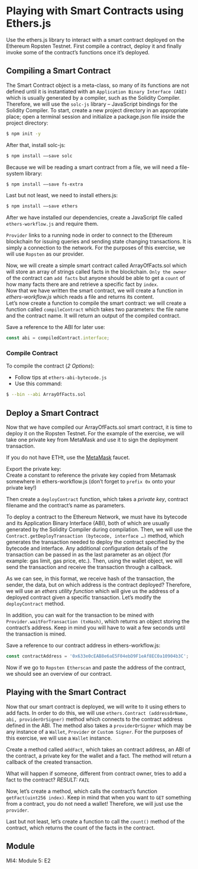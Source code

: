 # Playing with Smart Contracts using Ethers.js
Use the ethers.js library to interact with a smart contract deployed on the Ethereum Ropsten Testnet. First compile a contract, deploy it and finally invoke some of the contract’s functions once it’s deployed.

## Compiling a Smart Contract
The Smart Contract object is a meta-class, so many of its functions are not defined until it is instantiated with an `Application Binary Interface (ABI)` which is usually generated by a compiler, such as the Solidity Compiler. Therefore, we will use the `solc-js` library – JavaScript bindings for the Solidity Compiler.
To start, create a new project directory in an appropriate place; open a terminal session and initialize a package.json file inside the project directory:
```sh
$ npm init -y
```
After that, install solc-js:
```sh
$ npm install ––save solc
```
Because we will be reading a smart contract from a file, we will need a file-system library:
```sh
$ npm install ––save fs-extra
```
Last but not least, we need to install ethers.js:
```sh
$ npm install ––save ethers
```
After we have installed our dependencies, create a JavaScript file called `ethers-workflow.js` and require them.

`Provider` links to a running node in order to connect to the Ethereum blockchain for issuing queries and sending state changing transactions. It is simply a connection to the network. For the purposes of this exercise, we will use `Ropsten` as our provider.

Now, we will create a simple smart contract called ArrayOfFacts.sol which will store an array of strings called facts in the blockchain. `Only the owner` of the contract can `add facts` but anyone should be able to get a `count` of how many facts there are and retrieve a specific fact by `index`.<br />
Now that we have written the smart contract, we will create a function in _ethers-workflow.js_ which reads a file and returns its content.<br />
Let’s now create a function to compile the smart contract: we will create a function called `compileContract` which takes two parameters: the file name and the contract name. It will return an output of the compiled contract.

Save a reference to the ABI for later use:
```js
const abi = compiledContract.interface;
```

### Compile Contract
To compile the contract (_2 Options_):
* Follow tips at `ethers-abi-bytecode.js`
* Use this command:
```sh
$ --bin --abi ArrayOfFacts.sol
```
## Deploy a Smart Contract
Now that we have compiled our ArrayOfFacts.sol smart contract, it is time to deploy it on the Ropsten Testnet. For the example of the exercise, we will take one private key from MetaMask and use it to sign the deployment transaction.
 
If you do not have ETHt, use the [MetaMask](https://faucet.metamask.io/) faucet.

Export the private key:<br/>
Create a constant to reference the private key copied from Metamask somewhere in ethers-workflow.js (don’t forget to `prefix 0x` onto your private key!)
 
Then create a `deployContract` function, which takes a _private key_, contract filename and the contract’s name as parameters.

To deploy a contract to the Ethereum Network, we must have its bytecode and its Application Binary Interface (ABI), both of which are usually generated by the Solidity Compiler during compilation. Then, we will use the `Contract.getDeployTransaction (bytecode, interface …)` method, which generates the transaction needed to deploy the contract specified by the bytecode and interface. Any additional configuration details of the transaction can be passed in as the last parameter as an object (for example: gas limit, gas price, etc.). 
Then, using the wallet object, we will send the transaction and receive the transaction through a callback.
 
As we can see, in this format, we receive hash of the transaction, the sender, the data, but on which address is the contract deployed? Therefore, we will use an _ethers utility function_ which will give us the address of a deployed contract given a specific transaction. Let’s modify the `deployContract` method.

In addition, you can wait for the transaction to be mined with `Provider.waitForTransaction (txHash)`, which returns an object storing the contract’s address. Keep in mind you will have to wait a few seconds until the transaction is mined.
 
Save a reference to our contract address in ethers-workflow.js:
```js
const contractAddress = '0x633e0cEAB8e6aE5F04ebD9F1eAf8EC0a10904b3C';
```
Now if we go to `Ropsten Etherscan` and paste the address of the contract, we should see an overview of our contract.

## Playing with the Smart Contract
Now that our smart contract is deployed, we will write to it using ethers to add facts. In order to do this, we will use `ethers.Contract (addressOrName, abi, providerOrSigner)` method which connects to the contract address defined in the ABI. The method also takes a `providerOrSigner` which may be any instance of a `Wallet`, `Provider` or `Custom Signer`. For the purposes of this exercise, we will use a `Wallet` instance.

Create a method called `addFact`, which takes an contract address, an ABI of the contract, a private key for the wallet and a fact. The method will return a callback of the created transaction.
 
What will happen if someone, different from contract owner, tries to add a fact to the contract? _RESULT: ``FAIL``_
 
Now, let’s create a method, which calls the contract’s function `getFact(uint256 index)`. Keep in mind that when you want to `GET` something from a contract, you do not need a wallet! Therefore, we will just use the `provider`.

Last but not least, let’s create a function to call the `count()` method of the contract, which returns the count of the facts in the contract.
 

## Module
MI4: Module 5: E2
